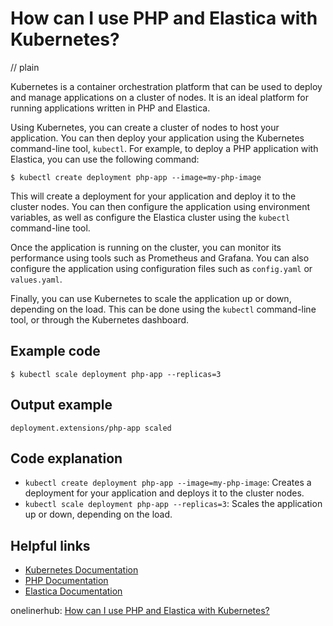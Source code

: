 # How can I use PHP and Elastica with Kubernetes?
// plain

Kubernetes is a container orchestration platform that can be used to deploy and manage applications on a cluster of nodes. It is an ideal platform for running applications written in PHP and Elastica.

Using Kubernetes, you can create a cluster of nodes to host your application. You can then deploy your application using the Kubernetes command-line tool, `kubectl`. For example, to deploy a PHP application with Elastica, you can use the following command:

```
$ kubectl create deployment php-app --image=my-php-image
```

This will create a deployment for your application and deploy it to the cluster nodes. You can then configure the application using environment variables, as well as configure the Elastica cluster using the `kubectl` command-line tool.

Once the application is running on the cluster, you can monitor its performance using tools such as Prometheus and Grafana. You can also configure the application using configuration files such as `config.yaml` or `values.yaml`.

Finally, you can use Kubernetes to scale the application up or down, depending on the load. This can be done using the `kubectl` command-line tool, or through the Kubernetes dashboard.

## Example code

```
$ kubectl scale deployment php-app --replicas=3
```

## Output example

```
deployment.extensions/php-app scaled
```

## Code explanation

- `kubectl create deployment php-app --image=my-php-image`: Creates a deployment for your application and deploys it to the cluster nodes.
- `kubectl scale deployment php-app --replicas=3`: Scales the application up or down, depending on the load.

## Helpful links
- [Kubernetes Documentation](https://kubernetes.io/docs/)
- [PHP Documentation](https://www.php.net/docs.php)
- [Elastica Documentation](https://elastica.io/docs/)

onelinerhub: [How can I use PHP and Elastica with Kubernetes?](https://onelinerhub.com/php-elastica/how-can-i-use-php-and-elastica-with-kubernetes)